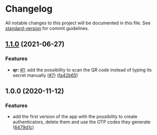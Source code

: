 # Changelog

All notable changes to this project will be documented in this file. See [standard-version](https://github.com/conventional-changelog/standard-version) for commit guidelines.

## [1.1.0](https://github.com/TourmalineCore/KaiMFA/compare/v1.0.0...v1.1.0) (2021-06-27)


### Features

* **qr:** [#1](https://github.com/TourmalineCore/KaiMFA/issues/1): add the possibility to scan the QR code instead of typing its secret manually ([#7](https://github.com/TourmalineCore/KaiMFA/issues/7)) ([fa42b65](https://github.com/TourmalineCore/KaiMFA/commit/fa42b65d6e2541b88bd157d04754f4206f2b5235))

## 1.0.0 (2020-11-12)


### Features

* add the first version of the app with the possibility to create authenticators, delete them and use the OTP codes they generate ([6479d1c](https://github.com/TourmalineCore/KaiMFA/commit/6479d1c1f44c43b17494f0c1878c7e82848c29c6))
